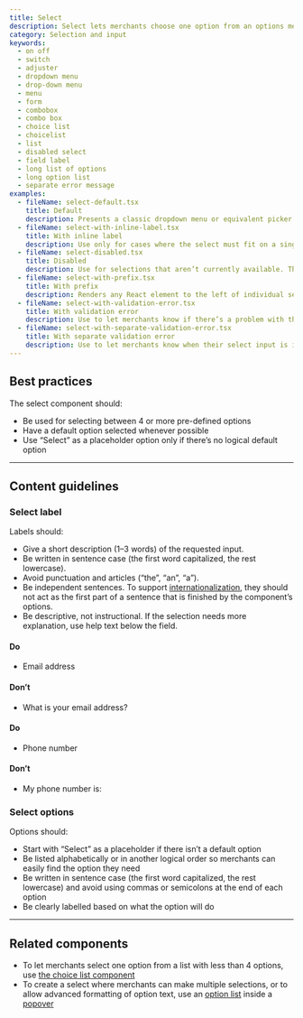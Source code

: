 ```yaml
---
title: Select
description: Select lets merchants choose one option from an options menu. Consider select when you have 4 or more options, to avoid cluttering the interface.
category: Selection and input
keywords:
  - on off
  - switch
  - adjuster
  - dropdown menu
  - drop-down menu
  - menu
  - form
  - combobox
  - combo box
  - choice list
  - choicelist
  - list
  - disabled select
  - field label
  - long list of options
  - long option list
  - separate error message
examples:
  - fileName: select-default.tsx
    title: Default
    description: Presents a classic dropdown menu or equivalent picker as determined by merchants’ browsers.
  - fileName: select-with-inline-label.tsx
    title: With inline label
    description: Use only for cases where the select must fit on a single line, such as in a toolbar.
  - fileName: select-disabled.tsx
    title: Disabled
    description: Use for selections that aren’t currently available. The surrounding interface should make it clear why the select box is disabled and how to activate it.
  - fileName: select-with-prefix.tsx
    title: With prefix
    description: Renders any React element to the left of individual select options. Does not show in the dropdown.
  - fileName: select-with-validation-error.tsx
    title: With validation error
    description: Use to let merchants know if there’s a problem with their selection. For selects, a selection is typically invalid only when using a placeholder option (“Select”) and no other selection has been made.
  - fileName: select-with-separate-validation-error.tsx
    title: With separate validation error
    description: Use to let merchants know when their select input is invalid in the context of a group of form inputs that the select depends on.
---
```


## Best practices

The select component should:

- Be used for selecting between 4 or more pre-defined options
- Have a default option selected whenever possible
- Use “Select” as a placeholder option only if there’s no logical default option

---

## Content guidelines

### Select label

Labels should:

- Give a short description (1–3 words) of the requested input.
- Be written in sentence case (the first word capitalized, the rest lowercase).
- Avoid punctuation and articles (“the”, “an”, “a”).
- Be independent sentences. To support [internationalization](https://polaris.shopify.com/foundations/internationalization), they should not act as the first part of a sentence that is finished by the component’s options.
- Be descriptive, not instructional. If the selection needs more explanation, use help text below the field.

<DoDont>

#### Do

- Email address

#### Don’t

- What is your email address?

</DoDont>

<DoDont>

#### Do

- Phone number

#### Don’t

- My phone number is:

</DoDont>

### Select options

Options should:

- Start with “Select” as a placeholder if there isn’t a default option
- Be listed alphabetically or in another logical order so merchants can easily find the option they need
- Be written in sentence case (the first word capitalized, the rest lowercase) and avoid using commas or semicolons at the end of each option
- Be clearly labelled based on what the option will do

---

## Related components

- To let merchants select one option from a list with less than 4 options, use [the choice list component](https://polaris.shopify.com/components/choice-list)
- To create a select where merchants can make multiple selections, or to allow advanced formatting of option text, use an [option list](https://polaris.shopify.com/components/option-list) inside a [popover](https://polaris.shopify.com/components/overlays/popover)
